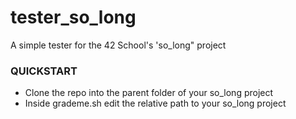 # tester_so_long
A simple tester for the 42 School's 'so_long" project

### QUICKSTART

- Clone the repo into the parent folder of your so_long project
- Inside grademe.sh edit the relative path to your so_long project
